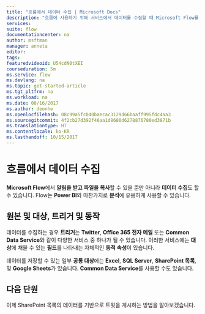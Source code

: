 ```yaml
---
title: "흐름에서 데이터 수집 | Microsoft Docs"
description: "흐름에 사용하기 위해 서비스에서 데이터를 수집할 때 Microsoft Flow를 사용하는 방법을 알아봅니다."
services: 
suite: flow
documentationcenter: na
author: msftman
manager: anneta
editor: 
tags: 
featuredvideoid: U54cdN0tXEI
courseduration: 5m
ms.service: flow
ms.devlang: na
ms.topic: get-started-article
ms.tgt_pltfrm: na
ms.workload: na
ms.date: 08/16/2017
ms.author: deonhe
ms.openlocfilehash: 08c99a5fc040baecac3129d66baaff995fdc4aa3
ms.sourcegitcommit: 4f2cb27d392f46aa1d8680d6278876780ed3871b
ms.translationtype: HT
ms.contentlocale: ko-KR
ms.lasthandoff: 10/15/2017
---
```

# <a name="collect-data-in-a-flow"></a>흐름에서 데이터 수집
**Microsoft Flow**에서 **알림을 받고** **파일을 복사**할 수 있을 뿐만 아니라 **데이터 수집**도 할 수 있습니다.  Flow는 **Power BI**와 마찬가지로 **분석**에 유용하게 사용할 수 있습니다.  

## <a name="sources-and-destinations-triggers-and-actions"></a>원본 및 대상, 트리거 및 동작
데이터를 수집하는 경우 **트리거**는 **Twitter**, **Office 365 전자 메일** 또는 **Common Data Service**와 같이 다양한 서비스 중 하나가 될 수 있습니다.  이러한 서비스에는 **대상**에 채울 수 있는 **필드**를 나타내는 자체적인 **동적 속성**이 있습니다.

데이터를 저장할 수 있는 일부 **공통 대상**에는 **Excel**, **SQL Server**, **SharePoint 목록**, 및 **Google Sheets**가 있습니다.  **Common Data Service**를 사용할 수도 있습니다.

## <a name="next-lesson"></a>다음 단원
이제 SharePoint 목록의 데이터를 기반으로 트윗을 게시하는 방법을 알아보겠습니다. 

